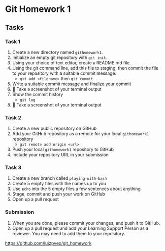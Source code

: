 # Git Homework 1

## Tasks
### Task 1
1. Create a new directory named `githomework1`.
2. Initialize an empty git repository with `git init`.
3. Using your choice of text editor, create a README.md file.
4. Using the git command line, add this file to staging, then commit the file to your repository with a suitable commit message.
    * `git add <filename>` then `git commit`
5. Write a suitable commit message and finalize your commit
6. 📸 Take a screenshot of your terminal output
8. Show the commit history
    * `git log`
9. 📸 Take a screenshot of your terminal output

### Task 2
1. Create a new public repository on GitHub
2. Add your GitHub repository as a remote for your local `githomework1` repository
    * `git remote add origin <url>`
3. Push your local `githomework1` repository to GitHub
4. Include your repository URL in your submission

### Task 3
1. Create a new branch called `playing-with-bash`
2. Create 5 empty files with the names up to you
3. Use `echo` into the 5 empty files a few sentences about anything
4. Stage, commit and push your work on GitHub
5. Open up a pull request

### Submission

1. When you are done, please commit your changes, and push it to GitHub.
2. Open up a pull request and add your Learning Support Person as a reviewer. You may need to add them to your repository.

https://github.com/luizpveo/git_homework
